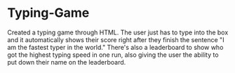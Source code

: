 # Typing-Game
Created a typing game through HTML. The user just has to type into the box and it automatically shows their score right after they finish the sentence 
"I am the fastest typer in the world." There's also a leaderboard to show who got the highest typing speed in one run, also giving the user the ability 
to put down their name on the leaderboard.
